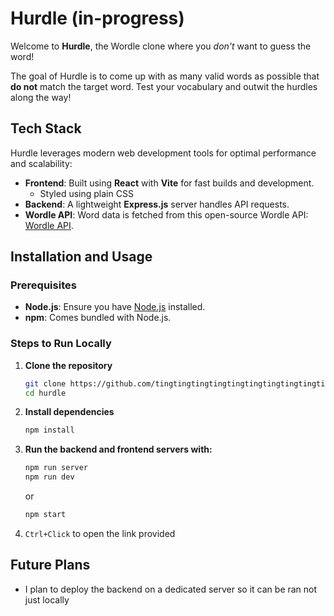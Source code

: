 # Hurdle (in-progress)

Welcome to **Hurdle**, the Wordle clone where you _don't_ want to guess the word!

The goal of Hurdle is to come up with as many valid words as possible that **do not** match the target word. Test your vocabulary and outwit the hurdles along the way!

## Tech Stack

Hurdle leverages modern web development tools for optimal performance and scalability:

- **Frontend**: Built using **React** with **Vite** for fast builds and development.
  - Styled using plain CSS
- **Backend**: A lightweight **Express.js** server handles API requests.
- **Wordle API**: Word data is fetched from this open-source Wordle API: [Wordle API](https://github.com/petergeorgas/Wordle-API/commit/4cd62c67c781713c01ae1e1bd3e82eb2bf1ecfdb).

## Installation and Usage

### Prerequisites

- **Node.js**: Ensure you have [Node.js](https://nodejs.org/) installed.
- **npm**: Comes bundled with Node.js.

### Steps to Run Locally

1. **Clone the repository**
   ```bash
   git clone https://github.com/tingtingtingtingtingtingtingtingtingtin/hurdle.git
   cd hurdle
   ```
2. **Install dependencies**
   ```bash
   npm install
   ```
3. **Run the backend and frontend servers with:**
   ```bash
   npm run server
   npm run dev
   ```
   or
   ```bash
   npm start
   ```
4. `Ctrl+Click` to open the link provided

## Future Plans

- I plan to deploy the backend on a dedicated server so it can be ran not just locally
